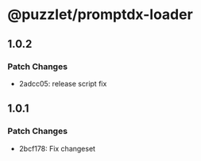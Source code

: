 # @puzzlet/promptdx-loader

## 1.0.2

### Patch Changes

- 2adcc05: release script fix

## 1.0.1

### Patch Changes

- 2bcf178: Fix changeset
